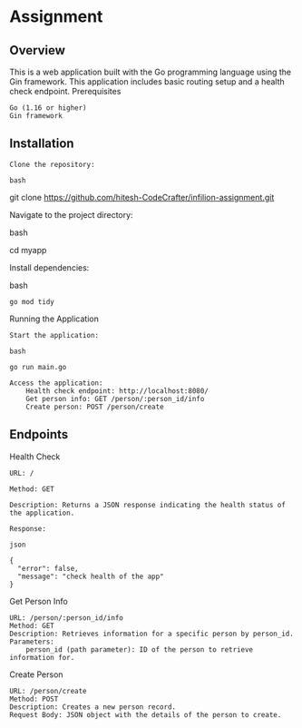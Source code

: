 # Assignment

## Overview
This is a web application built with the Go programming language using the Gin framework. This application includes basic routing setup and a health check endpoint.
Prerequisites

    Go (1.16 or higher)
    Gin framework

## Installation

    Clone the repository:

    bash

git clone https://github.com/hitesh-CodeCrafter/infilion-assignment.git

Navigate to the project directory:

bash

cd myapp

Install dependencies:

bash

    go mod tidy

Running the Application

    Start the application:

    bash

    go run main.go

    Access the application:
        Health check endpoint: http://localhost:8080/
        Get person info: GET /person/:person_id/info
        Create person: POST /person/create

## Endpoints
Health Check

    URL: /

    Method: GET

    Description: Returns a JSON response indicating the health status of the application.

    Response:

    json

    {
      "error": false,
      "message": "check health of the app"
    }

Get Person Info

    URL: /person/:person_id/info
    Method: GET
    Description: Retrieves information for a specific person by person_id.
    Parameters:
        person_id (path parameter): ID of the person to retrieve information for.

Create Person

    URL: /person/create
    Method: POST
    Description: Creates a new person record.
    Request Body: JSON object with the details of the person to create.